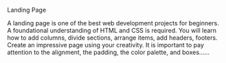Landing Page

A landing page is one of the best web development projects for
beginners. A foundational understanding of HTML and CSS is
required. You will learn how to add columns, divide sections,
arrange items, add headers, footers. Create an impressive page
using your creativity. It is important to pay attention to the
alignment, the padding, the color palette, and boxes......